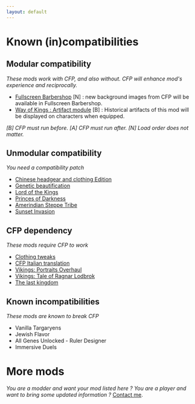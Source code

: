 ```yaml
---
layout: default
---
```


# Known (in)compatibilities

## Modular compatibility
_These mods work with CFP, and also without. CFP will enhance mod's experience and reciprocally._
* [Fullscreen Barbershop](https://steamcommunity.com/sharedfiles/filedetails/?id=2220326926) [N] : new background images from CFP will be available in Fullscreen Barbershop.
* [Way of  Kings : Artifact module](https://steamcommunity.com/sharedfiles/filedetails/?id=2338100388) [B] : Historical artifacts of this mod will be displayed on characters when equipped.

_[B] CFP must run before. [A] CFP must run after. [N] Load order does not matter._

## Unmodular compatibility
_You need a compatibility patch_
* [Chinese headgear and clothing Edition](https://steamcommunity.com/sharedfiles/filedetails/?id=2278610819)
* [Genetic beautification](https://steamcommunity.com/sharedfiles/filedetails/?id=2245353882)
* [Lord of the Kings](https://steamcommunity.com/sharedfiles/filedetails/?id=2285426127)
* [Princes of Darkness](https://steamcommunity.com/sharedfiles/filedetails/?id=2411410817)
* [Amerindian Steppe Tribe](https://steamcommunity.com/sharedfiles/filedetails/?id=2419561912)
* [Sunset Invasion](https://steamcommunity.com/sharedfiles/filedetails/?id=2435334531)

## CFP dependency
_These mods require CFP to work_
* [Clothing tweaks](https://steamcommunity.com/sharedfiles/filedetails/?id=2227975248)
* [CFP Italian translation](https://steamcommunity.com/sharedfiles/filedetails/?id=2337681225)
* [Vikings: Portraits Overhaul](https://steamcommunity.com/sharedfiles/filedetails/?id=2435334531)
* [Vikings: Tale of Ragnar Lodbrok](https://steamcommunity.com/sharedfiles/filedetails/?id=2378311205)
* [The last kingdom](https://steamcommunity.com/sharedfiles/filedetails/?id=2399201494)

## Known incompatibilities
_These mods are known to break CFP_
* Vanilla Targaryens
* Jewish Flavor
* All Genes Unlocked - Ruler Designer
* Immersive Duels

# More mods
_You are a modder and want your mod listed here ?_
_You are a player and want to bring some updated information ?_
[Contact me](https://discord.gg/tmb7cXT).

